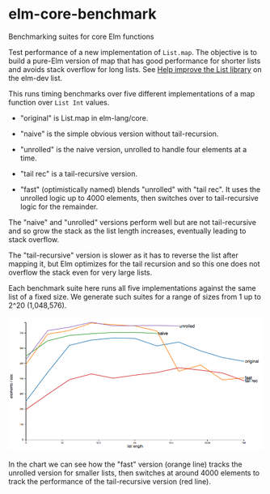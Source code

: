 # elm-core-benchmark
Benchmarking suites for core Elm functions

Test performance of a new implementation of `List.map`. The objective is to
build a pure-Elm version of map that has good performance for shorter lists and
avoids stack overflow for long lists.  See
[Help improve the List library](https://groups.google.com/forum/#!msg/elm-dev/He_emRjsly8/UgeRD85TAwAJ)
on the elm-dev list.

This runs timing benchmarks over five different implementations of a map function over `List Int` values.

* "original" is List.map in elm-lang/core.

* "naive" is the simple obvious version without tail-recursion.

* "unrolled" is the naive version, unrolled to handle four elements at a time.

* "tail rec" is a tail-recursive version.

* "fast" (optimistically named) blends "unrolled" with "tail rec". It uses the
  unrolled logic up to 4000 elements, then switches over to tail-recursive logic
  for the remainder.

The "naive" and "unrolled" versions perform well but are not tail-recursive and
so grow the stack as the list length increases, eventually leading to stack
overflow.

The "tail-recursive" version is slower as it has to reverse the list after
mapping it, but Elm optimizes for the tail recursion and so this one does not
overflow the stack even for very large lists.

Each benchmark suite here runs all five implementations against the same list of
a fixed size. We generate such suites for a range of sizes from 1 up to 2^20
(1,048,576).

![Chrome on MacOS results](assets/chrome_macos.png)

In the chart we can see how the "fast" version (orange line) tracks the unrolled version for smaller lists, then switches at around 4000 elements to track the performance of the tail-recursive version (red line).
